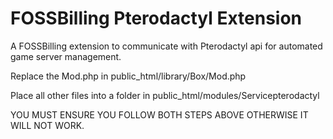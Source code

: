 # FOSSBilling Pterodactyl Extension
A FOSSBilling extension to communicate with Pterodactyl api for automated game server management.


Replace the Mod.php in public_html/library/Box/Mod.php

Place all other files into a folder in public_html/modules/Servicepterodactyl

YOU MUST ENSURE YOU FOLLOW BOTH STEPS ABOVE OTHERWISE IT WILL NOT WORK.

